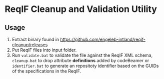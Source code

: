 # ReqIF Cleanup and Validation Utility
## Usage
1. Extract binary found in https://github.com/engeleb-intland/reqif-cleanup/releases
1. Put ReqIF files into input folder.
1. Run `validate.bat` to validate the file against the ReqIF XML schema, `cleanup.bat` to drop attribute __definitions__ added by codeBeamer or `identifier.bat` to generate an repositoty identifier based on the GUIDs of the specifications in the ReqIF.
